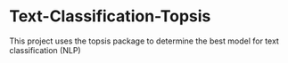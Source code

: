 # Text-Classification-Topsis
This project uses the topsis package to determine the best model for text classification (NLP)
